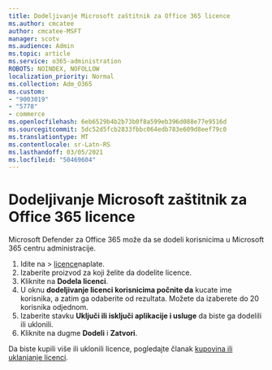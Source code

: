 ```yaml
---
title: Dodeljivanje Microsoft zaštitnik za Office 365 licence
ms.author: cmcatee
author: cmcatee-MSFT
manager: scotv
ms.audience: Admin
ms.topic: article
ms.service: o365-administration
ROBOTS: NOINDEX, NOFOLLOW
localization_priority: Normal
ms.collection: Adm_O365
ms.custom:
- "9003019"
- "5778"
- commerce
ms.openlocfilehash: 6eb6529b4b2b73b0f8a599eb396d088e77e9516d
ms.sourcegitcommit: 5dc52d5fcb2833fbbc064edb783e609d8eef79c0
ms.translationtype: MT
ms.contentlocale: sr-Latn-RS
ms.lasthandoff: 03/05/2021
ms.locfileid: "50469604"
---
```

# <a name="assign-microsoft-defender-for-office-365-licenses"></a>Dodeljivanje Microsoft zaštitnik za Office 365 licence

Microsoft Defender za Office 365 može da se dodeli korisnicima u Microsoft 365 centru administracije.

1. Idite na   >  [licence](https://go.microsoft.com/fwlink/p/?linkid=842264)naplate.
2. Izaberite proizvod za koji želite da dodelite licence.
3. Kliknite na **Dodela licenci**.
4. U oknu **dodeljivanje licenci korisnicima počnite da**  kucate ime korisnika, a zatim ga odaberite od rezultata. Možete da izaberete do 20 korisnika odjednom.
5. Izaberite stavku **Uključi ili isključi aplikacije i usluge**  da biste ga dodelili ili uklonili.
6. Kliknite na dugme **Dodeli** i  **Zatvori**.

Da biste kupili više ili uklonili licence, pogledajte članak [kupovina ili uklanjanje licenci](https://docs.microsoft.com/microsoft-365/commerce/licenses/buy-licenses#buy-or-remove-licenses-for-your-business-subscription).